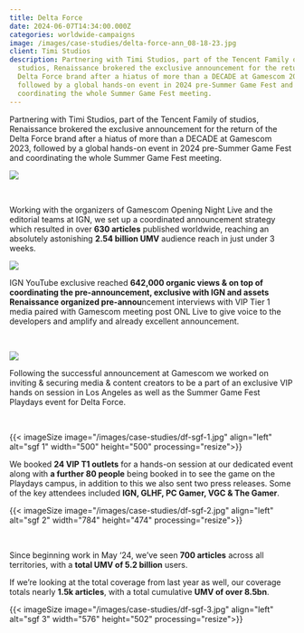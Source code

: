 ```yaml
---
title: Delta Force
date: 2024-06-07T14:34:00.000Z
categories: worldwide-campaigns
image: /images/case-studies/delta-force-ann_08-18-23.jpg
client: Timi Studios
description: Partnering with Timi Studios, part of the Tencent Family of
  studios, Renaissance brokered the exclusive announcement for the return of the
  Delta Force brand after a hiatus of more than a DECADE at Gamescom 2023,
  followed by a global hands-on event in 2024 pre-Summer Game Fest and
  coordinating the whole Summer Game Fest meeting.
---
```

<!--StartFragment-->

Partnering with Timi Studios, part of the Tencent Family of studios, Renaissance brokered the exclusive announcement for the return of the Delta Force brand after a hiatus of more than a DECADE at Gamescom 2023, followed by a global hands-on event in 2024 pre-Summer Game Fest and coordinating the whole Summer Game Fest meeting.

![](/images/uploads/df-web1.png)

​

​Working with the organizers of Gamescom Opening Night Live and the editorial teams at IGN, we set up a coordinated announcement strategy which resulted in over **630 articles** published worldwide, reaching an absolutely astonishing  **2.54 billion UMV** audience reach in just under 3 weeks. 



![](/images/uploads/df-web3.png)

IGN YouTube exclusive reached **642,000 organic views & on top of coordinating the pre-announcement, exclusive with IGN and assets Renaissance organized pre-annou**ncement interviews with VIP Tier 1 media  paired with Gamescom meeting post ONL Live to give voice to the developers and amplify and already excellent announcement.

​

![](/images/uploads/df-web4.png)



Following the successful announcement at Gamescom we worked on inviting & securing media & content creators to be a part of an exclusive VIP hands on session in Los Angeles as well as the Summer Game Fest Playdays event for Delta Force.​

​

{{< imageSize image="/images/case-studies/df-sgf-1.jpg" align="left"  alt="sgf 1" width="500" height="500" processing="resize">}}



We booked **24 VIP T1 outlets** for a hands-on session at our dedicated event along with **a further 80 people** being booked in to see the game on the Playdays campus, in addition to this we also sent two press releases. Some of the key attendees included **IGN, GLHF, PC Gamer, VGC & The Gamer**. ​



{{< imageSize image="/images/case-studies/df-sgf-2.jpg" align="left"  alt="sgf 2" width="784" height="474" processing="resize">}}

​



Since beginning work in May ‘24, we’ve seen **700 articles** across all territories, with a **total UMV of 5.2 billion** users.​

If we’re looking at the total coverage from last year as well, our coverage totals nearly **1.5k articles**, with a total cumulative **UMV of over 8.5bn**.



{{< imageSize image="/images/case-studies/df-sgf-3.jpg" align="left"  alt="sgf 3" width="576" height="502" processing="resize">}}

<!--EndFragment-->
